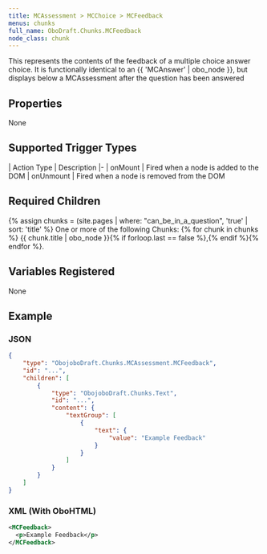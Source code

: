 ```yaml
---
title: MCAssessment > MCChoice > MCFeedback
menus: chunks
full_name: OboDraft.Chunks.MCFeedback
node_class: chunk
---
```

This represents the contents of the feedback of a multiple choice answer choice. It is functionally identical to an {{ 'MCAnswer' | obo_node }}, but displays below a MCAssessment after the question has been answered

## Properties

None

## Supported Trigger Types

| Action Type | Description
|-
| onMount | Fired when a node is added to the DOM
| onUnmount | Fired when a node is removed from the DOM

## Required Children
{% assign chunks = (site.pages | where: "can_be_in_a_question", 'true' | sort: 'title' %}
One or more of the following Chunks: {% for chunk in chunks %} {{ chunk.title | obo_node }}{% if forloop.last == false %},{% endif %}{% endfor %}.

## Variables Registered

None

## Example

### JSON

```json
{
	"type": "ObojoboDraft.Chunks.MCAssessment.MCFeedback",
	"id": "...",
	"children": [
		{
			"type": "ObojoboDraft.Chunks.Text",
			"id": "...",
			"content": {
				"textGroup": [
					{
						"text": {
							"value": "Example Feedback"
						}
					}
				]
			}
		}
	]
}
```

### XML (With OboHTML)

```xml
<MCFeedback>
  <p>Example Feedback</p>
</MCFeedback>
```
